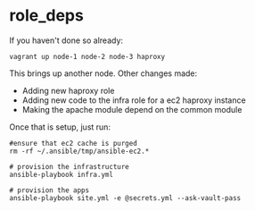 # role_deps

If you haven't done so already:

	vagrant up node-1 node-2 node-3 haproxy

This brings up another node.  Other changes made:

* Adding new haproxy role
* Adding new code to the infra role for a ec2 haproxy instance
* Making the apache module depend on the common module


Once that is setup, just run:

    #ensure that ec2 cache is purged
    rm -rf ~/.ansible/tmp/ansible-ec2.*
    
	# provision the infrastructure
	ansible-playbook infra.yml 
	
	# provision the apps
	ansible-playbook site.yml -e @secrets.yml --ask-vault-pass